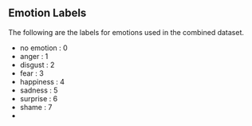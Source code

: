 ## Emotion Labels
The following are the labels for emotions used in the combined dataset.
- no emotion : 0
- anger : 1
- disgust : 2
- fear : 3
- happiness : 4
- sadness : 5
- surprise : 6
- shame : 7
-
